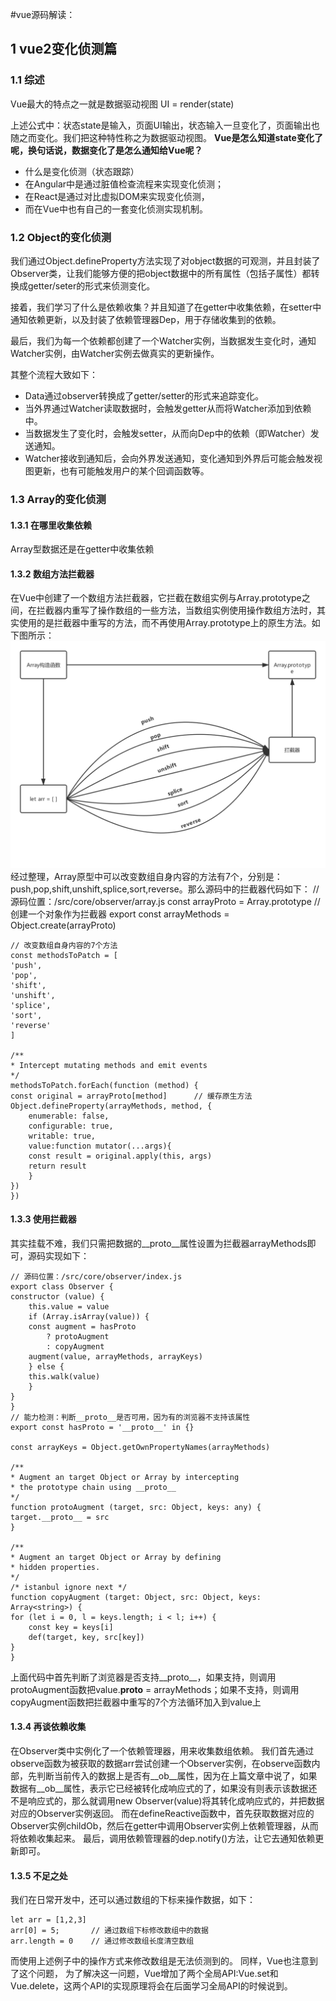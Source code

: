 #vue源码解读：
## 1 vue2变化侦测篇
### 1.1 综述
Vue最大的特点之一就是数据驱动视图
UI = render(state)

上述公式中：状态state是输入，页面UI输出，状态输入一旦变化了，页面输出也随之而变化。我们把这种特性称之为数据驱动视图。
**Vue是怎么知道state变化了呢，换句话说，数据变化了是怎么通知给Vue呢？**
- 什么是变化侦测（状态跟踪）
- 在Angular中是通过脏值检查流程来实现变化侦测；
- 在React是通过对比虚拟DOM来实现变化侦测，
- 而在Vue中也有自己的一套变化侦测实现机制。

### 1.2 Object的变化侦测
我们通过Object.defineProperty方法实现了对object数据的可观测，并且封装了Observer类，让我们能够方便的把object数据中的所有属性（包括子属性）都转换成getter/seter的形式来侦测变化。

接着，我们学习了什么是依赖收集？并且知道了在getter中收集依赖，在setter中通知依赖更新，以及封装了依赖管理器Dep，用于存储收集到的依赖。

最后，我们为每一个依赖都创建了一个Watcher实例，当数据发生变化时，通知Watcher实例，由Watcher实例去做真实的更新操作。

其整个流程大致如下：

- Data通过observer转换成了getter/setter的形式来追踪变化。
- 当外界通过Watcher读取数据时，会触发getter从而将Watcher添加到依赖中。
- 当数据发生了变化时，会触发setter，从而向Dep中的依赖（即Watcher）发送通知。
- Watcher接收到通知后，会向外界发送通知，变化通知到外界后可能会触发视图更新，也有可能触发用户的某个回调函数等。

### 1.3 Array的变化侦测
#### 1.3.1 在哪里收集依赖
Array型数据还是在getter中收集依赖
#### 1.3.2 数组方法拦截器
在Vue中创建了一个数组方法拦截器，它拦截在数组实例与Array.prototype之间，在拦截器内重写了操作数组的一些方法，当数组实例使用操作数组方法时，其实使用的是拦截器中重写的方法，而不再使用Array.prototype上的原生方法。如下图所示：
![数组拦截器](img/%E6%95%B0%E7%BB%84%E6%8B%A6%E6%88%AA%E5%99%A8.png)
经过整理，Array原型中可以改变数组自身内容的方法有7个，分别是：push,pop,shift,unshift,splice,sort,reverse。那么源码中的拦截器代码如下：
    // 源码位置：/src/core/observer/array.js
    const arrayProto = Array.prototype
    // 创建一个对象作为拦截器
    export const arrayMethods = Object.create(arrayProto)

    // 改变数组自身内容的7个方法
    const methodsToPatch = [
    'push',
    'pop',
    'shift',
    'unshift',
    'splice',
    'sort',
    'reverse'
    ]

    /**
    * Intercept mutating methods and emit events
    */
    methodsToPatch.forEach(function (method) {
    const original = arrayProto[method]      // 缓存原生方法
    Object.defineProperty(arrayMethods, method, {
        enumerable: false,
        configurable: true,
        writable: true,
        value:function mutator(...args){
        const result = original.apply(this, args)
        return result
        }
    })
    })

#### 1.3.3 使用拦截器
其实挂载不难，我们只需把数据的__proto__属性设置为拦截器arrayMethods即可，源码实现如下：

    // 源码位置：/src/core/observer/index.js
    export class Observer {
    constructor (value) {
        this.value = value
        if (Array.isArray(value)) {
        const augment = hasProto
            ? protoAugment
            : copyAugment
        augment(value, arrayMethods, arrayKeys)
        } else {
        this.walk(value)
        }
    }
    }
    // 能力检测：判断__proto__是否可用，因为有的浏览器不支持该属性
    export const hasProto = '__proto__' in {}

    const arrayKeys = Object.getOwnPropertyNames(arrayMethods)

    /**
    * Augment an target Object or Array by intercepting
    * the prototype chain using __proto__
    */
    function protoAugment (target, src: Object, keys: any) {
    target.__proto__ = src
    }

    /**
    * Augment an target Object or Array by defining
    * hidden properties.
    */
    /* istanbul ignore next */
    function copyAugment (target: Object, src: Object, keys: Array<string>) {
    for (let i = 0, l = keys.length; i < l; i++) {
        const key = keys[i]
        def(target, key, src[key])
    }
    }

上面代码中首先判断了浏览器是否支持__proto__，如果支持，则调用protoAugment函数把value.__proto__ = arrayMethods；如果不支持，则调用copyAugment函数把拦截器中重写的7个方法循环加入到value上
#### 1.3.4 再谈依赖收集
在Observer类中实例化了一个依赖管理器，用来收集数组依赖。
我们首先通过observe函数为被获取的数据arr尝试创建一个Observer实例，在observe函数内部，先判断当前传入的数据上是否有__ob__属性，因为在上篇文章中说了，如果数据有__ob__属性，表示它已经被转化成响应式的了，如果没有则表示该数据还不是响应式的，那么就调用new Observer(value)将其转化成响应式的，并把数据对应的Observer实例返回。
而在defineReactive函数中，首先获取数据对应的Observer实例childOb，然后在getter中调用Observer实例上依赖管理器，从而将依赖收集起来。
最后，调用依赖管理器的dep.notify()方法，让它去通知依赖更新即可。
#### 1.3.5 不足之处
我们在日常开发中，还可以通过数组的下标来操作数据，如下：

    let arr = [1,2,3]
    arr[0] = 5;       // 通过数组下标修改数组中的数据
    arr.length = 0    // 通过修改数组长度清空数组

而使用上述例子中的操作方式来修改数组是无法侦测到的。 同样，Vue也注意到了这个问题， 为了解决这一问题，Vue增加了两个全局API:Vue.set和Vue.delete，这两个API的实现原理将会在后面学习全局API的时候说到。
